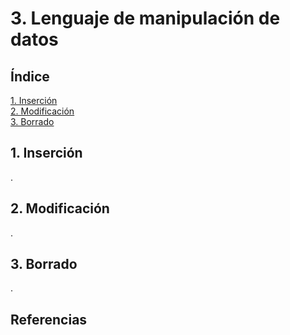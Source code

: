 # 3. Lenguaje de manipulación de datos

## Índice

[1. Inserción](#1-inserción)  
[2. Modificación](#2-modificación)  
[3. Borrado](#3-borrado)

## 1. Inserción

.

## 2. Modificación

.

## 3. Borrado

.

## Referencias

[]()